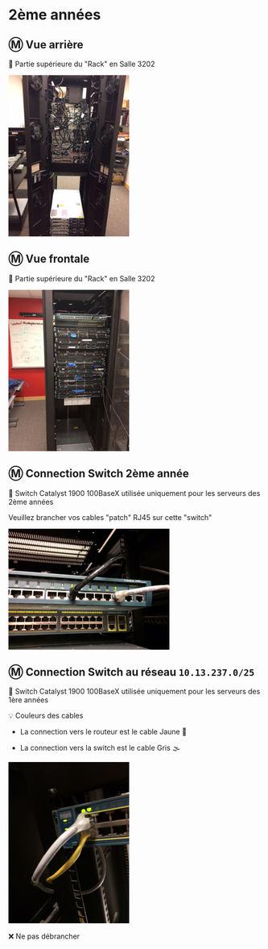 # 2ème années

## :m: Vue arrière

:pushpin: Partie supérieure du "Rack" en Salle 3202

<img src="images/IMG_1845.png" width="240" height="320"></img>

## :m: Vue frontale

:pushpin: Partie supérieure du "Rack" en Salle 3202

<img src="images/IMG_1846.png" width="240" height="320"></img>


## :m: Connection Switch 2ème année

:pushpin: Switch Catalyst 1900 100BaseX utilisée uniquement pour les serveurs des 2ème années

Veuillez brancher vos cables "patch" RJ45 sur cette "switch"

<img src="images/IMG_1847.JPG" width="320" height="240"></img>


## :m: Connection Switch au réseau `10.13.237.0/25`

:pushpin: Switch Catalyst 1900 100BaseX utilisée uniquement pour les serveurs des 1ère années

:bulb: Couleurs des cables 

* La connection vers le routeur est le cable Jaune 💛

* La connection vers la switch est le cable Gris 🌫️

<img src="images/IMG_1848.png" width="240" height="320"></img>

:x: Ne pas débrancher
